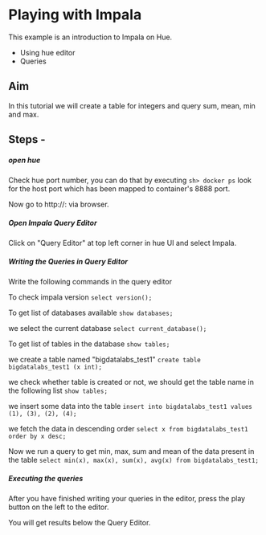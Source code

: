# Playing with Impala

This example is an introduction to Impala on Hue.

  - Using hue editor
  - Queries

## Aim 

In this tutorial we will create a table for integers and query sum, mean, min and max.

## Steps -

##### open hue 

Check hue port number, you can do that by executing
`sh> docker ps`
look for the host port which has been mapped to container's 8888 port.

Now go to http://<host-ip>:<hue-port> via browser.

##### Open Impala Query Editor

Click on "Query Editor" at top left corner in hue UI and select Impala.

##### Writing the Queries in Query Editor

Write the following commands in the query editor

To check impala version
`select version();`

To get list of databases available 
`show databases;`

we select the current database 
`select current_database();`

To get list of tables in the database
`show tables;`

we create a table named "bigdatalabs_test1"
`create table bigdatalabs_test1 (x int);`

we check whether table is created or not, we should get the table name in the following list
`show tables;`

we insert some data into the table
`insert into bigdatalabs_test1 values (1), (3), (2), (4);`

we fetch the data in descending order
`select x from bigdatalabs_test1 order by x desc;`

Now we run a query to get min, max, sum and mean of the data present in the table
`select min(x), max(x), sum(x), avg(x) from bigdatalabs_test1;`

##### Executing the queries

After you have finished writing your queries in the editor, press the play button on the left to the editor.

You will get results below the Query Editor.
